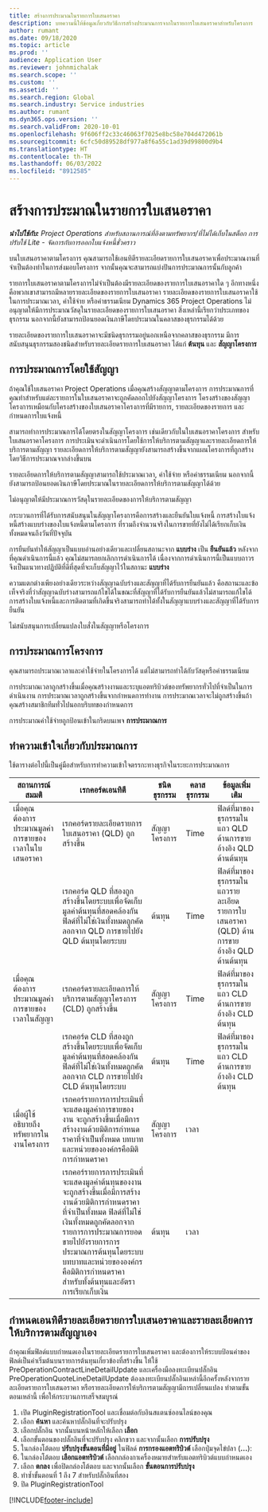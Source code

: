 ```yaml
---
title: สร้างการประมาณในรายการใบเสนอราคา
description: บทความนี้ให้ข้อมูลเกี่ยวกับวิธีการสร้างประมาณการจากในรายการใบเสนอราคาสำหรับโครงการ
author: rumant
ms.date: 09/18/2020
ms.topic: article
ms.prod: ''
audience: Application User
ms.reviewer: johnmichalak
ms.search.scope: ''
ms.custom: ''
ms.assetid: ''
ms.search.region: Global
ms.search.industry: Service industries
ms.author: rumant
ms.dyn365.ops.version: ''
ms.search.validFrom: 2020-10-01
ms.openlocfilehash: 9f606ff2c33c46063f7025e8bc58e704d472061b
ms.sourcegitcommit: 6cfc50d89528df977a8f6a55c1ad39d99800d9b4
ms.translationtype: HT
ms.contentlocale: th-TH
ms.lasthandoff: 06/03/2022
ms.locfileid: "8912585"
---
```

# <a name="create-estimates-on-a-quote-line"></a>สร้างการประมาณในรายการใบเสนอราคา

_**นำไปใช้กับ:** Project Operations สำหรับสถานการณ์ที่อิงตามทรัพยากร/ที่ไม่ได้เก็บในสต็อก การปรับใช้ Lite - จัดการกับการออกใบแจ้งหนี้ชั่วคราว_

บนใบเสนอราคาตามโครงการ คุณสามารถใช้เอนทิตีรายละเอียดรายการใบเสนอราคาเพื่อประมาณงานที่จำเป็นต้องทำในการส่งมอบโครงการ จากนั้นคุณจะสามารถแบ่งปันการประมาณการนั้นกับลูกค้า

รายการใบเสนอราคาตามโครงการไม่จำเป็นต้องมีรายละเอียดของรายการใบเสนอราคาใด ๆ อีกทางหนึ่งคือพวกเขาสามารถมีหลายรายละเอียดของรายการใบเสนอราคา รายละเอียดของรายการใบเสนอราคาใช้ในการประมาณเวลา, ค่าใช้จ่าย หรือค่าธรรมเนียม Dynamics 365 Project Operations ไม่อนุญาตให้มีการประมาณวัสดุในรายละเอียดของรายการใบเสนอราคา สิ่งเหล่านี้เรียกว่าประเภทของธุรกรรม นอกจากนี้ยังสามารถป้อนยอดเงินภาษีโดยประมาณในคลาสของธุรกรรมได้ด้วย

รายละเอียดของรายการใบเสนอราคาจะมีชนิดธุรกรรมอยู่นอกเหนือจากคลาสของธุรกรรม มีการสนับสนุนธุรกรรมสองชนิดสำหรับรายละเอียดรายการใบเสนอราคา ได้แก่ **ต้นทุน** และ **สัญญาโครงการ**

## <a name="estimate-by-using-a-contract"></a>การประมาณการโดยใช้สัญญา

ถ้าคุณใช้ใบเสนอราคา Project Operations เมื่อคุณสร้างสัญญาตามโครงการ การประมาณการที่คุณทำสำหรับแต่ละรายการในใบเสนอราคาจะถูกคัดลอกไปยังสัญญาโครงการ โครงสร้างของสัญญาโครงการเหมือนกับโครงสร้างของใบเสนอราคาโครงการที่มีรายการ, รายละเอียดของรายการ และกำหนดการใบแจ้งหนี้

สามารถทำการประมาณการได้โดยตรงในสัญญาโครงการ เช่นเดียวกับในใบเสนอราคาโครงการ สำหรับใบเสนอราคาโครงการ การประเมินจะดำเนินการโดยใช้การให้บริการตามสัญญาและรายละเอียดการให้บริการตามสัญญา รายละเอียดการให้บริการตามสัญญายังสามารถสร้างขึ้นจากแผนโครงการที่ถูกสร้างโดยวิธีการประมาณจากล่างขึ้นบน

รายละเอียดการให้บริการตามสัญญาสามารถใช้ประมาณเวลา, ค่าใช้จ่าย หรือค่าธรรมเนียม นอกจากนี้ยังสามารถป้อนยอดเงินภาษีโดยประมาณในรายละเอียดการให้บริการตามสัญญาได้ด้วย

ไม่อนุญาตให้มีประมาณการวัสดุในรายละเอียดของการให้บริการตามสัญญา

กระบวนการที่ได้รับการสนับสนุนในสัญญาโครงการคือการสร้างและยืนยันใบแจ้งหนี้ การสร้างใบแจ้งหนี้สร้างแบบร่างของใบแจ้งหนี้ตามโครงการ ที่รวมถึงจำนวนจริงในการขายที่ยังไม่ได้เรียกเก็บเงินทั้งหมดจนถึงวันที่ปัจจุบัน

การยืนยันทำให้สัญญาเป็นแบบอ่านอย่างเดียวและเปลี่ยนสถานะจาก **แบบร่าง** เป็น **ยืนยันแล้ว** หลังจากที่คุณดำเนินการนี้แล้ว คุณไม่สมารถยกเลิกการดำเนินการได้ เนื่องจากการดำเนินการนี้เป็นแบบถาวร จึงเป็นแนวทางปฏิบัติที่ดีที่สุดที่จะเก็บสัญญาไว้ในสถานะ **แบบร่าง**

ความแตกต่างเพียงอย่างเดียวระหว่างสัญญาฉบับร่างและสัญญาที่ได้รับการยืนยันแล้ว คือสถานะและข้อเท็จจริงที่ว่าสัญญาฉบับร่างสามารถแก้ไขได้ในขณะที่สัญญาที่ได้รับการยืนยันแล้วไม่สามารถแก้ไขได้ การสร้างใบแจ้งหนี้และการติดตามที่เกิดขึ้นจริงสามารถทำได้ทั้งในสัญญาแบบร่างและสัญญาที่ได้รับการยืนยัน

ไม่สนับสนุนการเปลี่ยนแปลงใบสั่งในสัญญาหรือโครงการ

## <a name="estimating-projects"></a>การประมาณการโครงการ

คุณสามารถประมาณเวลาและค่าใช้จ่ายในโครงการได้ แต่ไม่สามารถทำได้กับวัสดุหรือค่าธรรมเนียม

การประมาณเวลาถูกสร้างขึ้นเมื่อคุณสร้างงานและระบุแอตทริบิวต์ของทรัพยากรทั่วไปที่จำเป็นในการดำเนินงาน การประมาณเวลาถูกสร้างขึ้นจากกำหนดการทำงาน การประมาณเวลาจะไม่ถูกสร้างขึ้นถ้าคุณสร้างสมาชิกทีมทั่วไปนอกบริบทของกำหนดการ

การประมาณค่าใช้จ่ายถูกป้อนเข้าในกริดบนเพจ **การประมาณการ**

## <a name="understand-estimation"></a>ทำความเข้าใจเกี่ยวกับประมาณการ

ใช้ตารางต่อไปนี้เป็นคู่มือสำหรับการทำความเข้าใจตรรกะทางธุรกิจในระยะการประมาณการ

| สถานการณ์สมมติ                                                                                                                                                                                                                                                                                                                                          | เรกคอร์ดเอนทิตี                                                                                                                                                                                                       | ชนิดธุรกรรม | คลาสธุรกรรม | ข้อมูลเพิ่มเติม                                                            |
|---------------------------------------------------------------------------------------------------------------------------------------------------------------------------------------------------------------------------------------------------------------------------------------------------------------------------------------------------|---------------------------------------------------------------------------------------------------------------------------------------------------------------------------------------------------------------------|------------------|-------------|-----------------------------------------------------------------------------------|
| เมื่อคุณต้องการประมาณมูลค่าการขายของเวลาในใบเสนอราคา                                                                                                                                                                                                                                                                                    | เรกคอร์ดรายละเอียดรายการใบเสนอราคา (QLD) ถูกสร้างขึ้น                                                                                                                                                                               | สัญญาโครงการ | Time        | ฟิลด์ที่มาของธุรกรรมในแถว QLD ด้านการขายอ้างอิง QLD ด้านต้นทุน |
|                                                                                                                                                                                                                                                                                     | เรกคอร์ด QLD ที่สองถูกสร้างขึ้นโดยระบบเพื่อจัดเก็บมูลค่าต้นทุนที่สอดคล้องกัน ฟิลด์ที่ไม่ใช่เงินทั้งหมดถูกคัดลอกจาก QLD การขายไปยัง QLD ต้นทุนโดยระบบ                                                                                                                                                                               | ต้นทุน | Time        | ฟิลด์ที่มาของธุรกรรมในแถวรายละเอียดรายการใบเสนอราคา (QLD) ด้านการขายอ้างอิง QLD ด้านต้นทุน |
| เมื่อคุณต้องการประมาณมูลค่าการขายของเวลาในสัญญา                                                                                                                                                                                                                                                                                 | เรกคอร์ดรายละเอียดการให้บริการตามสัญญาโครงการ (CLD) ถูกสร้างขึ้น                                                                                                                                                                    | สัญญาโครงการ | Time        | ฟิลด์ที่มาของธุรกรรมในแถว CLD ด้านการขายอ้างอิง CLD ต้นทุน      |
|                                                                                                                                                                                                                                                                                  | เรกคอร์ด CLD ที่สองถูกสร้างขึ้นโดยระบบเพื่อจัดเก็บมูลค่าต้นทุนที่สอดคล้องกัน ฟิลด์ที่ไม่ใช่เงินทั้งหมดถูกคัดลอกจาก CLD การขายไปยัง CLD ต้นทุนโดยระบบ                                                                                                                                                                    | ต้นทุน | Time        | ฟิลด์ที่มาของธุรกรรมในแถว CLD ด้านการขายอ้างอิง CLD ต้นทุน      |
| เมื่อผู้ใช้อธิบายถึงทรัพยากรในงานโครงการ                                                                                                                                                                                                                                                                                            | เรกคอร์รายการการประเมินที่จะแสดงมูลค่าการขายของงาน จะถูกสร้างขึ้นเมื่อมีการสร้างงานด้วยมิติการกำหนดราคาที่จำเป็นทั้งหมด บทบาทและหน่วยขององค์กรคือมิติการกำหนดราคา | สัญญาโครงการ | เวลา        |                                                                                   |
|     | เรกคอร์รายการการประเมินที่จะแสดงมูลค่าต้นทุนของงาน จะถูกสร้างขึ้นเมื่อมีการสร้างงานด้วยมิติการกำหนดราคาที่จำเป็นทั้งหมด ฟิลด์ที่ไม่ใช่เงินทั้งหมดถูกคัดลอกจาก รายการการประมาณการยอดขายไปยังรายการการประมาณการต้นทุนโดยระบบ บทบาทและหน่วยขององค์กรคือมิติการกำหนดราคาสำหรับทั้งต้นทุนและอัตราการเรียกเก็บเงิน                                                                                                                                                                                                                | ต้นทุน             | เวลา           |                                                                                   |



## <a name="customize-the-quote-line-detail-and-contract-line-detail-entities"></a>กำหนดเอนทิตีรายละเอียดรายการใบเสนอราคาและรายละเอียดการให้บริการตามสัญญาเอง

ถ้าคุณเพิ่มฟิลด์แบบกำหนดเองในรายละเอียดรายการใบเสนอราคา และต้องการให้ระบบป้อนค่าของฟิลด์เป็นค่าเริ่มต้นบนรายการต้นทุนเกี่ยวข้องที่สร้างขึ้น ให้ใช้ PreOperationContractLineDetailUpdate และเครื่องมือลงทะเบียนปลั๊กอิน PreOperationQuoteLineDetailUpdate ต้องลงทะเบียนปลั๊กอินเหล่านี้อีกครั้งหลังจากรายละเอียดรายการใบเสนอราคา หรือรายละเอียดการให้บริการตามสัญญามีการเปลี่ยนแปลง ทำตามขั้นตอนเหล่านี้ เพื่อให้กระบวนการเสร็จสมบูรณ์

1. เปิด PluginRegistrationTool และเชื่อมต่อกับอินสแตนซ์ออนไลน์ของคุณ
2. เลือก **ค้นหา** และค้นหาปลั๊กอินที่จะปรับปรุง
3. เลือกปลั๊กอิน จากนั้นบนหน้าหลักให้เลือก **เลือก**
4. เลือกขั้นตอนของปลั๊กอินที่จะปรับปรุง คลิกขวา และจากนั้นเลือก **การปรับปรุง**
5. ในกล่องโต้ตอบ **ปรับปรุงขั้นตอนที่มีอยู่** ในฟิลด์ **การกรองแอตทริบิวต์** เลือกปุ่มจุดไข่ปลา (**...**):
6. ในกล่องโต้ตอบ **เลือกแอตทริบิวต์** เลือกกล่องกาเครื่องหมายสำหรับแอตทริบิวต์แบบกำหนดเอง
7. เลือก **ตกลง** เพื่อปิดกล่องโต้ตอบ และจากนั้นเลือก **ขั้นตอนการปรับปรุง**
8. ทำซ้ำขั้นตอนที่ 1 ถึง 7 สำหรับปลั๊กอินที่สอง
9. ปิด PluginRegistrationTool


[!INCLUDE[footer-include](../includes/footer-banner.md)]